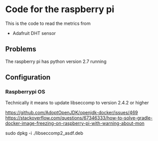 # Code for the raspberry pi

This is the code to read the metrics from
* Adafruit DHT sensor

## Problems

The raspberry pi has python version 2.7 running

## Configuration

### Raspberrypi OS

Technically it means to update libseccomp to version 2.4.2 or higher

https://github.com/AdoptOpenJDK/openjdk-docker/issues/469
https://stackoverflow.com/questions/67346333/how-to-solve-gradle-docker-image-freezing-on-raspberry-pi-with-warning-about-mon

sudo dpkg -i ./libseccomp2_asdf.deb
